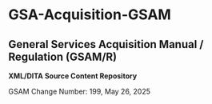 # GSA-Acquisition-GSAM
## General Services Acquisition Manual / Regulation (GSAM/R) 
**XML/DITA Source Content Repository**


GSAM Change Number: 199, May 26, 2025


